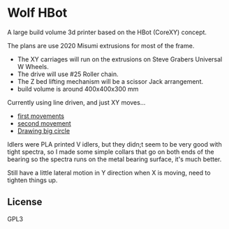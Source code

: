 Wolf HBot
============

A large build volume 3d printer based on the HBot (CoreXY) concept.

The plans are use 2020 Misumi extrusions for most of the frame.

* The XY carriages will run on the extrusions on Steve Grabers Universal W Wheels.
* The drive will use #25 Roller chain.
* The Z bed lifting mechanism will be a scissor Jack arrangement.
* build volume is around 400x400x300 mm


Currently using line driven, and just XY moves...

* [first movements](http://youtu.be/cA50g_V9wbQ)
* [second movement](http://youtu.be/p5AFRTE33c4)
* [Drawing big circle](http://youtu.be/9L7iuisqjXY)

Idlers were PLA printed V idlers, but they didn;t seem to be very good
with tight spectra, so I made some simple collars that go on both ends
of the bearing so the spectra runs on the metal bearing surface, it's
much better.

Still have a little lateral motion in Y direction when X is moving,
need to tighten things up.

License
-------
GPL3
